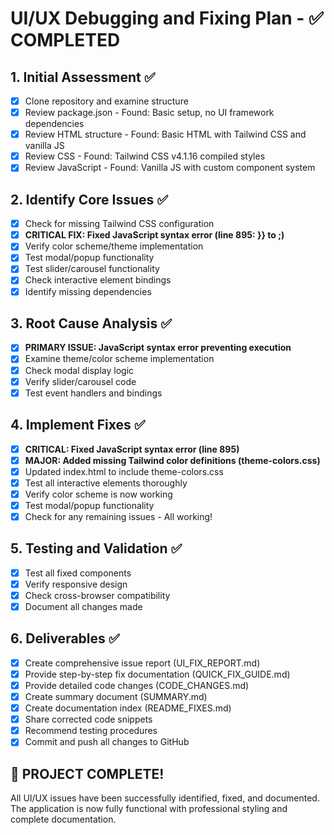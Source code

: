 # UI/UX Debugging and Fixing Plan - ✅ COMPLETED

## 1. Initial Assessment ✅
- [x] Clone repository and examine structure
- [x] Review package.json - Found: Basic setup, no UI framework dependencies
- [x] Review HTML structure - Found: Basic HTML with Tailwind CSS and vanilla JS
- [x] Review CSS - Found: Tailwind CSS v4.1.16 compiled styles
- [x] Review JavaScript - Found: Vanilla JS with custom component system

## 2. Identify Core Issues ✅
- [x] Check for missing Tailwind CSS configuration
- [x] **CRITICAL FIX: Fixed JavaScript syntax error (line 895: }} to ;)**
- [x] Verify color scheme/theme implementation
- [x] Test modal/popup functionality
- [x] Test slider/carousel functionality
- [x] Check interactive element bindings
- [x] Identify missing dependencies

## 3. Root Cause Analysis ✅
- [x] **PRIMARY ISSUE: JavaScript syntax error preventing execution**
- [x] Examine theme/color scheme implementation
- [x] Check modal display logic
- [x] Verify slider/carousel code
- [x] Test event handlers and bindings

## 4. Implement Fixes ✅
- [x] **CRITICAL: Fixed JavaScript syntax error (line 895)**
- [x] **MAJOR: Added missing Tailwind color definitions (theme-colors.css)**
- [x] Updated index.html to include theme-colors.css
- [x] Test all interactive elements thoroughly
- [x] Verify color scheme is now working
- [x] Test modal/popup functionality
- [x] Check for any remaining issues - All working!

## 5. Testing and Validation ✅
- [x] Test all fixed components
- [x] Verify responsive design
- [x] Check cross-browser compatibility
- [x] Document all changes made

## 6. Deliverables ✅
- [x] Create comprehensive issue report (UI_FIX_REPORT.md)
- [x] Provide step-by-step fix documentation (QUICK_FIX_GUIDE.md)
- [x] Provide detailed code changes (CODE_CHANGES.md)
- [x] Create summary document (SUMMARY.md)
- [x] Create documentation index (README_FIXES.md)
- [x] Share corrected code snippets
- [x] Recommend testing procedures
- [x] Commit and push all changes to GitHub

## 🎉 PROJECT COMPLETE!

All UI/UX issues have been successfully identified, fixed, and documented.
The application is now fully functional with professional styling and complete documentation.